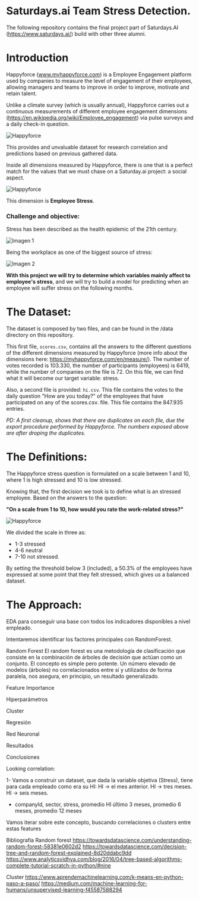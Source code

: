 # Saturdays.ai Team Stress Detection.

The following repository contains the final project part of Saturdays.AI (https://www.saturdays.ai/) build with other three alumni.

# Introduction

Happyforce (www.myhappyforce.com) is a Employee Engagement platform used by companies to measure the level of engagement of their employees, allowing managers and teams to improve in order to improve, motivate and retain talent.

Unlike a climate survey (which is usually annual), Happyforce carries out a continuous measurements of different employee engagement dimensions (https://en.wikipedia.org/wiki/Employee_engagement) via pulse surveys and a daily check-in question.

![Happyforce](img/hf-app.png?raw=true)


This provides and unvaluable dataset for research correlation and predictions based on previous gathered data.

Inside all dimensions measured by Happyforce, there is one that is a perfect match for the values that we must chase on a Saturday.ai project: a social aspect. 

![Happyforce](img/indicadores-happyforce.png?raw=true)

This dimension is **Employee Stress**.

### Challenge and objective:

Stress has been described as the health epidemic of the 21th century.

![Imagen 1](img/stress-img.png?raw=true)

Being the workplace as one of the biggest source of stress:

![Imagen 2](img/workplace-stress.jpg?raw=true)


**With this project we will try to determine which variables mainly affect to employee's stress**, and we will try to build a model for predicting when an employee will suffer stress on the following months.


# The Dataset:

The dataset is composed by two files, and can be found in the /data directory on this repository.

This first file, `scores.csv`, contains all the answers to the different questions of the different dimensions measured by Happyforce (more info about the dimensions here: https://myhappyforce.com/en/measure/). The number of votes recorded is 103.330, the number of participants (employees) is 6419, while the number of companies on the file is 72. On this file, we can find what it will become our target variable: stress.

Also, a second file is provided: `hi.csv`. This file contains the votes to the daily question "How are you today?" of the employees that have participated on any of the scores.csv. file. This file contains the 847.935 entries.

_PD: A first cleanup, shows that there are duplicates on each file, due the export procedure performed by Happyforce. The numbers exposed above are after droping the duplicates._


# The Definitions:

The Happyforce stress question is formulated on a scale between 1 and 10, where 1 is high stressed and 10 is low stressed. 

Knowing that, the first decision we took is to define what is an stressed employee. Based on the answers to the question:

**"On a scale from 1 to 10, how would you rate the work-related stress?"**

![Happyforce](img/stress_votes_distribution.png?raw=true)

We divided the scale in three as:

 - 1-3 stressed
 - 4-6 neutral
 - 7-10 not stressed.
 
By setting the threshold below 3 (included), a 50.3% of the employees have expressed at some point that they felt stressed, which gives us a balanced dataset.


# The Approach:

EDA para conseguir una base con todos los indicadores disponibles a nivel empleado.

Intentaremos identificar los factores principales con RandomForest.

Random Forest
El random forest es una metodología de clasificación que consiste en la combinación de árboles de decisión que actúan como un conjunto. El concepto es simple pero potente. Un número elevado de modelos (árboles) no correlacionados entre sí y utilizados de forma paralela, nos asegura, en principio, un resultado generalizado.

Feature Importance


Hiperparámetros


Cluster




Regresión



Red Neuronal


Resultados



Conclusiones






Looking correlation:

1- Vamos a construir un dataset, que dada la variable objetiva (Stress), tiene para cada empleado como era su HI:
	HI -> el mes anterior.
	HI -> tres meses.
	HI -> seis meses.

* companyId, sector, stress, promedio HI último 3 meses, promedio 6 meses, promedio 12 meses

Vamos  iterar sobre este concepto, buscando correlaciones o clusters entre estas features

Bibliografía
Random forest
https://towardsdatascience.com/understanding-random-forest-58381e0602d2
https://towardsdatascience.com/decision-tree-and-random-forest-explained-8d20ddabc9dd
https://www.analyticsvidhya.com/blog/2016/04/tree-based-algorithms-complete-tutorial-scratch-in-python/#nine

Cluster
https://www.aprendemachinelearning.com/k-means-en-python-paso-a-paso/
https://medium.com/machine-learning-for-humans/unsupervised-learning-f45587588294
